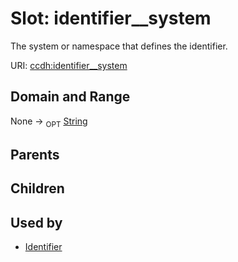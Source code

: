 
# Slot: identifier__system


The system or namespace that defines the identifier.

URI: [ccdh:identifier__system](https://example.org/ccdh/identifier__system)


## Domain and Range

None ->  <sub>OPT</sub> [String](types/String.md)

## Parents


## Children


## Used by

 * [Identifier](Identifier.md)
